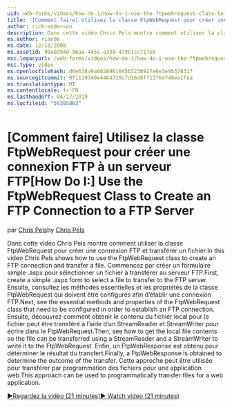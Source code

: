 ```yaml
---
uid: web-forms/videos/how-do-i/how-do-i-use-the-ftpwebrequest-class-to-create-an-ftp-connection-to-a-ftp-server
title: '[Comment faire] Utilisez la classe FtpWebRequest pour créer une connexion FTP à un serveur FTP | Microsoft Docs'
author: rick-anderson
description: Dans cette vidéo Chris Pels montre comment utiliser la classe FtpWebRequest pour créer une connexion FTP et transférer un fichier. Commencez par créer un formulaire simple .aspx à sélec...
ms.author: riande
ms.date: 12/18/2008
ms.assetid: 99a0394d-96aa-445c-a338-43961cc717e8
msc.legacyurl: /web-forms/videos/how-do-i/how-do-i-use-the-ftpwebrequest-class-to-create-an-ftp-connection-to-a-ftp-server
msc.type: video
ms.openlocfilehash: d6e638a9a0028961045b3230927e6e3e95378317
ms.sourcegitcommit: 0f1119340e4464720cfd16d0ff15764746ea1fea
ms.translationtype: MT
ms.contentlocale: fr-FR
ms.lasthandoff: 04/17/2019
ms.locfileid: "59385863"
---
```

# <a name="how-do-i-use-the-ftpwebrequest-class-to-create-an-ftp-connection-to-a-ftp-server"></a><span data-ttu-id="2a8d2-104">[Comment faire] Utilisez la classe FtpWebRequest pour créer une connexion FTP à un serveur FTP</span><span class="sxs-lookup"><span data-stu-id="2a8d2-104">[How Do I:] Use the FtpWebRequest Class to Create an FTP Connection to a FTP Server</span></span>

<span data-ttu-id="2a8d2-105">par [Chris Pels](https://twitter.com/chrispels)</span><span class="sxs-lookup"><span data-stu-id="2a8d2-105">by [Chris Pels](https://twitter.com/chrispels)</span></span>

<span data-ttu-id="2a8d2-106">Dans cette vidéo Chris Pels montre comment utiliser la classe FtpWebRequest pour créer une connexion FTP et transférer un fichier.</span><span class="sxs-lookup"><span data-stu-id="2a8d2-106">In this video Chris Pels shows how to use the FtpWebRequest class to create an FTP connection and transfer a file.</span></span> <span data-ttu-id="2a8d2-107">Commencez par créer un formulaire simple .aspx pour sélectionner un fichier à transférer au serveur FTP.</span><span class="sxs-lookup"><span data-stu-id="2a8d2-107">First, create a simple .aspx form to select a file to transfer to the FTP server.</span></span> <span data-ttu-id="2a8d2-108">Ensuite, consultez les méthodes essentielles et les propriétés de la classe FtpWebRequest qui doivent être configurés afin d’établir une connexion FTP.</span><span class="sxs-lookup"><span data-stu-id="2a8d2-108">Next, see the essential methods and properties of the FtpWebRequest class that need to be configured in order to establish an FTP connection.</span></span> <span data-ttu-id="2a8d2-109">Ensuite, découvrez comment obtenir le contenu du fichier local pour le fichier peut être transféré à l’aide d’un StreamReader et StreamWriter pour écrire dans le FtpWebRequest.</span><span class="sxs-lookup"><span data-stu-id="2a8d2-109">Then, see how to get the local file contents so the file can be transferred using a StreamReader and a StreamWriter to write it to the FtpWebRequest.</span></span> <span data-ttu-id="2a8d2-110">Enfin, un FtpWebResponse est obtenu pour déterminer le résultat du transfert.</span><span class="sxs-lookup"><span data-stu-id="2a8d2-110">Finally, a FtpWebResponse is obtained to determine the outcome of the transfer.</span></span> <span data-ttu-id="2a8d2-111">Cette approche peut être utilisée pour transférer par programmation des fichiers pour une application web.</span><span class="sxs-lookup"><span data-stu-id="2a8d2-111">This approach can be used to programmatically transfer files for a web application.</span></span>

[<span data-ttu-id="2a8d2-112">&#9654;Regardez la vidéo (21 minutes)</span><span class="sxs-lookup"><span data-stu-id="2a8d2-112">&#9654; Watch video (21 minutes)</span></span>](https://channel9.msdn.com/Blogs/ASP-NET-Site-Videos/how-do-i-use-the-ftpwebrequest-class-to-create-an-ftp-connection-to-a-ftp-server)

